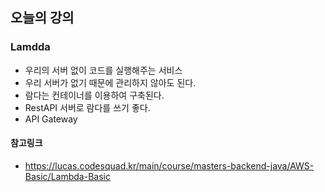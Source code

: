 ## 오늘의 강의

### Lamdda

- 우리의 서버 없이 코드를 실행해주는 서비스
- 우리 서버가 없기 때문에 관리하지 않아도 된다.
- 람다는 컨테이너를 이용하여 구축된다.
- RestAPI 서버로 람다를 쓰기 좋다.
- API Gateway

#### 참고링크
- https://lucas.codesquad.kr/main/course/masters-backend-java/AWS-Basic/Lambda-Basic
